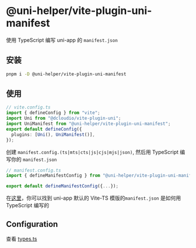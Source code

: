 # @uni-helper/vite-plugin-uni-manifest

使用 TypeScript 编写 uni-app 的 `manifest.json`

## 安装

```bash
pnpm i -D @uni-helper/vite-plugin-uni-manifest
```

## 使用

```ts
// vite.config.ts
import { defineConfig } from "vite";
import Uni from "@dcloudio/vite-plugin-uni";
import UniManifest from "@uni-helper/vite-plugin-uni-manifest";
export default defineConfig({
  plugins: [Uni(), UniManifest()],
});
```

创建 `manifest.config.(ts|mts|cts|js|cjs|mjs|json)`, 然后用 TypeScript 编写你的 `manifest.json`

```ts
// manifest.config.ts
import { defineManifestConfig } from "@uni-helper/vite-plugin-uni-manifest";

export default defineManifestConfig({...});
```

在[这里](./playground/manifest.config.ts)，你可以找到 uni-app 默认的 Vite-TS 模版的`manifest.json` 是如何用 TypeScript 编写的

## Configuration

查看 [types.ts](./src/types.ts)
